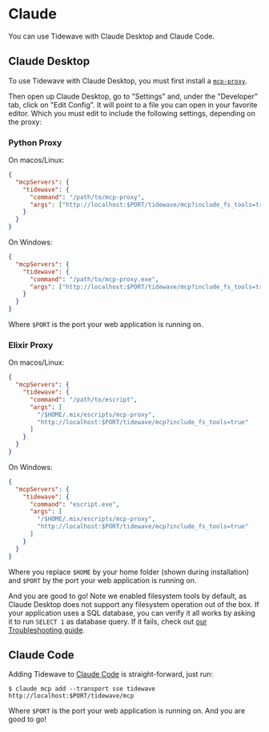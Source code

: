 # Claude

You can use Tidewave with Claude Desktop and Claude Code.

## Claude Desktop

To use Tidewave with Claude Desktop, you must first install
a [`mcp-proxy`](../guides/mcp_proxy.md).

Then open up Claude Desktop, go to "Settings" and, under the
"Developer" tab, click on "Edit Config". It will point to a file
you can open in your favorite editor. Which you must edit to
include the following settings, depending on the proxy:

<!-- tabs-open -->

### Python Proxy

On macos/Linux:

```json
{
  "mcpServers": {
    "tidewave": {
      "command": "/path/to/mcp-proxy",
      "args": ["http://localhost:$PORT/tidewave/mcp?include_fs_tools=true"]
    }
  }
}
```

On Windows:

```json
{
  "mcpServers": {
    "tidewave": {
      "command": "/path/to/mcp-proxy.exe",
      "args": ["http://localhost:$PORT/tidewave/mcp?include_fs_tools=true"]
    }
  }
}
```

Where `$PORT` is the port your web application is running on.

### Elixir Proxy

On macos/Linux:

```json
{
  "mcpServers": {
    "tidewave": {
      "command": "/path/to/escript",
      "args": [
        "/$HOME/.mix/escripts/mcp-proxy",
        "http://localhost:$PORT/tidewave/mcp?include_fs_tools=true"
      ]
    }
  }
}
```

On Windows:

```json
{
  "mcpServers": {
    "tidewave": {
      "command": "escript.exe",
      "args": [
        "/$HOME/.mix/escripts/mcp-proxy",
        "http://localhost:$PORT/tidewave/mcp?include_fs_tools=true"
      ]
    }
  }
}
```

Where you replace `$HOME` by your home folder (shown during installation)
and `$PORT` by the port your web application is running on.

<!-- tabs-close -->

And you are good to go! Note we enabled filesystem tools by default,
as Claude Desktop does not support any filesystem operation out of the box.
If your application uses a SQL database, you can verify it all works
by asking it to run `SELECT 1` as database query. If it fails,
check out [our Troubleshooting guide](troubleshooting.md).

## Claude Code

Adding Tidewave to [Claude Code](https://docs.anthropic.com/en/docs/agents-and-tools/claude-code/overview)
is straight-forward, just run:

```shell
$ claude mcp add --transport sse tidewave http://localhost:$PORT/tidewave/mcp
```

Where `$PORT` is the port your web application is running on. And you are good to go!

